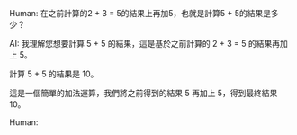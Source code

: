 Human:
在之前計算的2 + 3 = 5的結果上再加5，也就是計算5 + 5的結果是多少？

AI:
我理解您想要計算 5 + 5 的結果，這是基於之前計算的 2 + 3 = 5 的結果再加上 5。

計算 5 + 5 的結果是 10。

這是一個簡單的加法運算，我們將之前得到的結果 5 再加上 5，得到最終結果 10。

Human:

